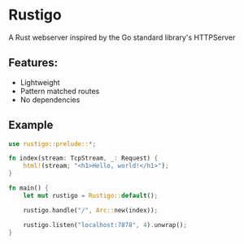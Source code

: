 # Rustigo
A Rust webserver inspired by the Go standard library's HTTPServer

## Features:
- Lightweight
- Pattern matched routes
- No dependencies

## Example
```rust
use rustigo::prelude::*;

fn index(stream: TcpStream, _: Request) {
    html!(stream; "<h1>Hello, world!</h1>");
}

fn main() {
    let mut rustigo = Rustigo::default();

    rustigo.handle("/", Arc::new(index));

    rustigo.listen("localhost:7878", 4).unwrap();
}
```
